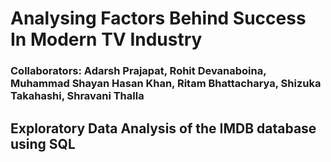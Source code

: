 # Analysing Factors Behind Success In Modern TV Industry

### **Collaborators:** Adarsh Prajapat, Rohit Devanaboina, Muhammad Shayan Hasan Khan, Ritam Bhattacharya, Shizuka Takahashi, Shravani Thalla

## Exploratory Data Analysis of the IMDB database using SQL
